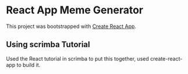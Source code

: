 # React App Meme Generator

This project was bootstrapped with [Create React App](https://github.com/facebook/create-react-app).

## Using scrimba Tutorial

Used the React tutorial in scrimba to put this together, used create-react-app to build it.